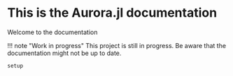 # This is the Aurora.jl documentation

Welcome to the documentation

!!! note "Work in progress"
    This project is still in progress. Be aware that the documentation might not be up to date.


```@docs
setup
```
